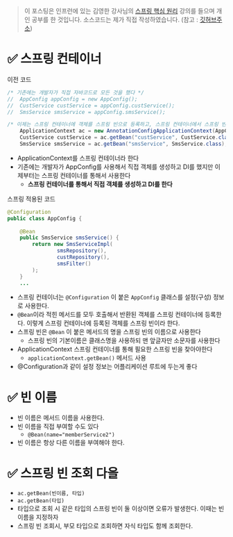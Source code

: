 > 이 포스팅은 인프런에 있는 김영한 강사님의 [스프링 핵심 원리](https://www.inflearn.com/course/%EC%8A%A4%ED%94%84%EB%A7%81-%ED%95%B5%EC%8B%AC-%EC%9B%90%EB%A6%AC-%EA%B8%B0%EB%B3%B8%ED%8E%B8) 강의를 들으며 개인 공부를 한 것입니다. 
> 소스코드는 제가 직접 작성하였습니다. (참고 : [깃허브주소](https://github.com/Jisu-Shin/jisutudy))

# ✅ 스프링 컨테이너

이전 코드
```java
/* 기존에는 개발자가 직접 자바코드로 모든 것을 했다 */
//  AppConfig appConfig = new AppConfig();  
//  CustService custService = appConfig.custService();  
//  SmsService smsService = appConfig.smsService();  

/* 이제는 스프링 컨테이너에 객체를 스프링 빈으로 등록하고, 스프링 컨테이너에서 스프링 빈을 찾아서 사용한다*/
    ApplicationContext ac = new AnnotationConfigApplicationContext(AppConfig.class);  
    CustService custService = ac.getBean("custService", CustService.class);  
    SmsService smsService = ac.getBean("smsService", SmsService.class);
```
- ApplicationContext를 스프링 컨테이너라 한다
- 기존에는 개발자가 AppConfig를 사용해서 직접 객체를 생성하고 DI를 했지만 이제부터는 스프링 컨테이너를 통해서 사용한다 
	- **스프링 컨테이너를 통해서 직접 객체를 생성하고 DI를 한다**

스프링 적용된 코드
```java
@Configuration  
public class AppConfig {  
  
    @Bean  
    public SmsService smsService() {  
        return new SmsServiceImpl(  
                smsRepository(),  
                custRepository(),  
                smsFilter()  
        );  
    }
    ...
```
- 스프링 컨테이너는 `@Configuration` 이 붙은 `AppConfig` 클래스를 설정(구성) 정보로 사용한다. 
- `@Bean`이라 적힌 메서드를 모두 호출해서 반환된 객체를 스프링 컨테이너에 등록한다. 이렇게 스프링 컨테이너에 등록된 객체를 스프링 빈이라 한다.
- 스프링 빈은 `@Bean` 이 붙은 메서드의 명을 스프링 빈의 이름으로 사용한다
	- 스프링 빈의 기본이름은 클래스명을 사용하되 맨 앞글자만 소문자를 사용한다
- ApplicationContext 스프링 컨테이너를 통해 필요한 스프링 빈을 찾아야한다
	- `applicationContext.getBean()` 메서드 사용
- @Configuration과 같이 설정 정보는 어플리케이션 루트에 두는게 좋다

# ✅ 빈 이름
- 빈 이름은 메서드 이름을 사용한다.
- 빈 이름을 직접 부여할 수도 있다
	- `@Bean(name="memberService2")`
- 빈 이름은 항상 다른 이름을 부여해야 한다. 

# ✅ 스프링 빈 조회 다을
- `ac.getBean(빈이름, 타입)`
- `ac.getBean(타입)`
- 타입으로 조회 시 같은 타입의 스프링 빈이 둘 이상이면 오류가 발생한다. 이때는 빈 이름을 지정하자
- 스프링 빈 조회시, 부모 타입으로 조회하면 자식 타입도 함께 조회한다.